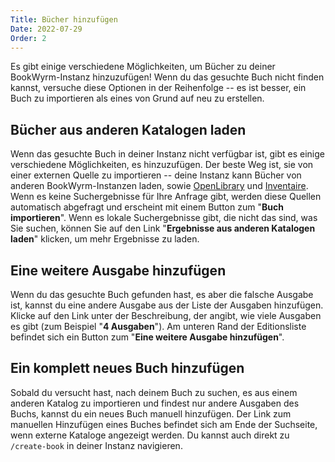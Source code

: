 ```yaml
---
Title: Bücher hinzufügen
Date: 2022-07-29
Order: 2
---
```


Es gibt einige verschiedene Möglichkeiten, um Bücher zu deiner BookWyrm-Instanz hinzuzufügen! Wenn du das gesuchte Buch nicht finden kannst, versuche diese Optionen in der Reihenfolge -- es ist besser, ein Buch zu importieren als eines von Grund auf neu zu erstellen.

## Bücher aus anderen Katalogen laden

Wenn das gesuchte Buch in deiner Instanz nicht verfügbar ist, gibt es einige verschiedene Möglichkeiten, es hinzuzufügen. Der beste Weg ist, sie von einer externen Quelle zu importieren -- deine Instanz kann Bücher von anderen BookWyrm-Instanzen laden, sowie [OpenLibrary](http://openlibrary.org/) und [Inventaire](http://inventaire.io/). Wenn es keine Suchergebnisse für Ihre Anfrage gibt, werden diese Quellen automatisch abgefragt und erscheint mit einem Button zum "**Buch importieren**". Wenn es lokale Suchergebnisse gibt, die nicht das sind, was Sie suchen, können Sie auf den Link "**Ergebnisse aus anderen Katalogen laden**" klicken, um mehr Ergebnisse zu laden.


## Eine weitere Ausgabe hinzufügen

Wenn du das gesuchte Buch gefunden hast, es aber die falsche Ausgabe ist, kannst du eine andere Ausgabe aus der Liste der Ausgaben hinzufügen. Klicke auf den Link unter der Beschreibung, der angibt, wie viele Ausgaben es gibt (zum Beispiel "**4 Ausgaben**"). Am unteren Rand der Editionsliste befindet sich ein Button zum "**Eine weitere Ausgabe hinzufügen**".

## Ein komplett neues Buch hinzufügen

Sobald du versucht hast, nach deinem Buch zu suchen, es aus einem anderen Katalog zu importieren und findest nur andere Ausgaben des Buchs, kannst du ein neues Buch manuell hinzufügen. Der Link zum manuellen Hinzufügen eines Buches befindet sich am Ende der Suchseite, wenn externe Kataloge angezeigt werden. Du kannst auch direkt zu `/create-book` in deiner Instanz navigieren.
